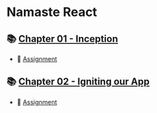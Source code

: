 # Namaste React

## 📚 [Chapter 01 - Inception](https://github.com/ReddyDivya/rd-namaste-react-notes/tree/main/Chapter%2001%20-%20Inception)
- 📘 [Assignment](https://github.com/ReddyDivya/rd-namaste-react-notes/blob/main/Chapter%2001%20-%20Inception/Theory/InceptionTheory.md)

## 📚 [Chapter 02 - Igniting our App]()
- 📘 [Assignment]()
